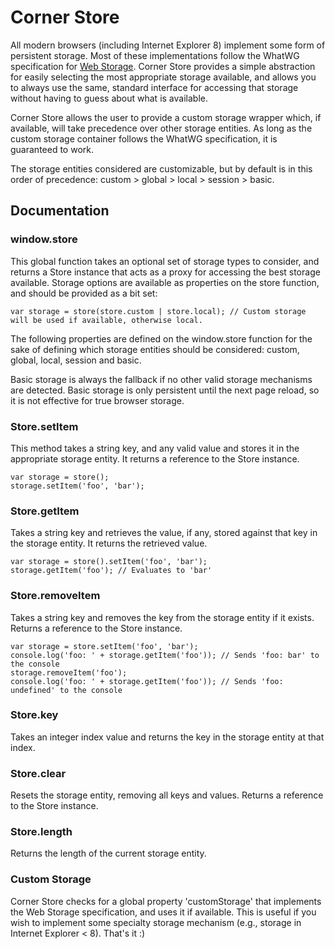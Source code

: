 # Corner Store #

All modern browsers (including Internet Explorer 8) implement some form of persistent storage. Most of these implementations follow the WhatWG specification for [Web Storage](http://dev.w3.org/html5/webstorage). Corner Store provides a simple abstraction for easily selecting the most appropriate storage available, and allows you to always use the same, standard interface for accessing that storage without having to guess about what is available.

Corner Store allows the user to provide a custom storage wrapper which, if available, will take precedence over other storage entities. As long as the custom storage container follows the WhatWG specification, it is guaranteed to work.

The storage entities considered are customizable, but by default is in this order of precedence: custom > global > local > session > basic.

## Documentation ##

### window.store ###

This global function takes an optional set of storage types to consider, and returns a Store instance that acts as a proxy for accessing the best storage available. Storage options are available as properties on the store function, and should be provided as a bit set:

    var storage = store(store.custom | store.local); // Custom storage will be used if available, otherwise local.

The following properties are defined on the window.store function for the sake of defining which storage entities should be considered: custom, global, local, session and basic.

Basic storage is always the fallback if no other valid storage mechanisms are detected. Basic storage is only persistent until the next page reload, so it is not effective for true browser storage.

### Store.setItem ###

This method takes a string key, and any valid value and stores it in the appropriate storage entity. It returns a reference to the Store instance.

    var storage = store();
    storage.setItem('foo', 'bar');

### Store.getItem ###

Takes a string key and retrieves the value, if any, stored against that key in the storage entity. It returns the retrieved value.

    var storage = store().setItem('foo', 'bar');
    storage.getItem('foo'); // Evaluates to 'bar'

### Store.removeItem ###

Takes a string key and removes the key from the storage entity if it exists. Returns a reference to the Store instance.

    var storage = store.setItem('foo', 'bar');
    console.log('foo: ' + storage.getItem('foo')); // Sends 'foo: bar' to the console
    storage.removeItem('foo');
    console.log('foo: ' + storage.getItem('foo')); // Sends 'foo: undefined' to the console

### Store.key ###

Takes an integer index value and returns the key in the storage entity at that index.

### Store.clear ###

Resets the storage entity, removing all keys and values. Returns a reference to the Store instance.

### Store.length ###

Returns the length of the current storage entity.

### Custom Storage ###

Corner Store checks for a global property 'customStorage' that implements the Web Storage specification, and uses it if available. This is useful if you wish to implement some specialty storage mechanism (e.g., storage in Internet Explorer < 8). That's it :)

